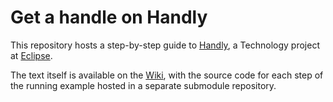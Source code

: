 Get a handle on Handly
======================

This repository hosts a step-by-step guide to
[Handly](https://eclipse.org/handly/), a Technology project at
[Eclipse](https://www.eclipse.org).

The text itself is available on the
[Wiki](https://github.com/pisv/gethandly/wiki), with the source code
for each step of the running example hosted in a separate submodule
repository.
